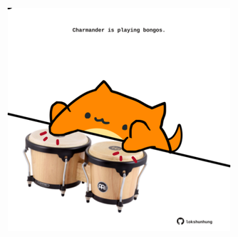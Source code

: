 <!-- built at 27/02/2021, 04:02:23 UTC -->
<p align="center">
  <img width="500" height="500" src="./ReadmeImage.svg">
</p>
